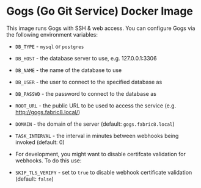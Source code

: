 Gogs (Go Git Service) Docker Image
==================================

This image runs Gogs with SSH & web access. You can configure Gogs via the following environment variables:

-	`DB_TYPE` - `mysql` or `postgres`
-	`DB_HOST` - the database server to use, e.g. 127.0.0.1:3306
-	`DB_NAME` - the name of the database to use
-	`DB_USER` - the user to connect to the specified database as
-	`DB_PASSWD` - the password to connect to the database as
-	`ROOT_URL` - the public URL to be used to access the service (e.g. http://gogs.fabric8.local/)
-	`DOMAIN` - the domain of the server (default: `gogs.fabric8.local`)
-	`TASK_INTERVAL` - the interval in minutes between webhooks being invoked (default: 0)

-	For development, you might want to disable certifcate validation for webhooks. To do this use:

-	`SKIP_TLS_VERIFY` - set to `true` to disable webhook certificate validation (default: `false`)

